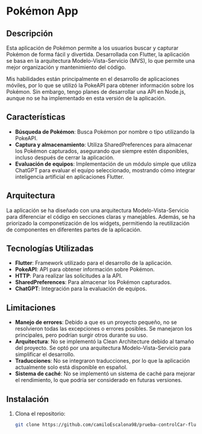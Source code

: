 # Pokémon App

## Descripción

Esta aplicación de Pokémon permite a los usuarios buscar y capturar Pokémon de forma fácil y divertida. Desarrollada con Flutter, la aplicación se basa en la arquitectura Modelo-Vista-Servicio (MVS), lo que permite una mejor organización y mantenimiento del código.

Mis habilidades están principalmente en el desarrollo de aplicaciones móviles, por lo que se utilizó la PokeAPI para obtener información sobre los Pokémon. Sin embargo, tengo planes de desarrollar una API en Node.js, aunque no se ha implementado en esta versión de la aplicación.

## Características

- **Búsqueda de Pokémon**: Busca Pokémon por nombre o tipo utilizando la PokeAPI.
- **Captura y almacenamiento**: Utiliza SharedPreferences para almacenar los Pokémon capturados, asegurando que siempre estén disponibles, incluso después de cerrar la aplicación.
- **Evaluación de equipos**: Implementación de un módulo simple que utiliza ChatGPT para evaluar el equipo seleccionado, mostrando cómo integrar inteligencia artificial en aplicaciones Flutter.

## Arquitectura

La aplicación se ha diseñado con una arquitectura Modelo-Vista-Servicio para diferenciar el código en secciones claras y manejables. Además, se ha priorizado la componetización de los widgets, permitiendo la reutilización de componentes en diferentes partes de la aplicación.

## Tecnologías Utilizadas

- **Flutter**: Framework utilizado para el desarrollo de la aplicación.
- **PokeAPI**: API para obtener información sobre Pokémon.
- **HTTP**: Para realizar las solicitudes a la API.
- **SharedPreferences**: Para almacenar los Pokémon capturados.
- **ChatGPT**: Integración para la evaluación de equipos.

## Limitaciones

- **Manejo de errores**: Debido a que es un proyecto pequeño, no se resolvieron todas las excepciones o errores posibles. Se manejaron los principales, pero podrían surgir otros durante su uso.
- **Arquitectura**: No se implementó la Clean Architecture debido al tamaño del proyecto. Se optó por una arquitectura Modelo-Vista-Servicio para simplificar el desarrollo.
- **Traducciones**: No se integraron traducciones, por lo que la aplicación actualmente solo está disponible en español.
- **Sistema de caché**: No se implementó un sistema de caché para mejorar el rendimiento, lo que podría ser considerado en futuras versiones.


## Instalación

1. Clona el repositorio:
   ```bash
   git clone https://github.com/camiloEscalona98/prueba-controlCar-flutter.git
